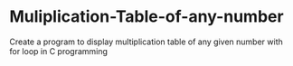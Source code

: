 # Muliplication-Table-of-any-number
Create a program to display multiplication table of any given number with for loop in C programming
